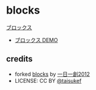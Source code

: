 # blocks

[ブロックス](https://code4fukui.github.io/blocks/)

- [ブロックス DEMO](https://code4fukui.github.io/blocks/#140,288,1,0|520,408,1,0|500,312,1,1|360,384,1,2|480,216,1,2|500,288,1,2|120,408,1,3|180,408,1,3|280,408,1,3|560,312,1,4|480,216,1,4|460,312,1,4|580,384,1,4|320,384,1,5|240,312,1,5|100,336,1,7|520,384,2,0|80,240,2,0|520,336,2,0|580,408,2,1|460,408,2,1|500,384,2,2|120,312,2,3|520,360,2,4|260,360,2,4|420,336,2,5|80,288,2,7|380,312,3,1|420,72,1,0|100,96,1,4|100,144,1,3|100,168,1,1|80,408,2,3|100,192,1,1|80,312,2,6|200,288,2,3|100,216,1,4|180,192,1,5|180,168,1,1|180,144,1,8|200,24,2,7|180,96,1,2|300,48,2,2|240,168,1,0|240,192,1,1|320,168,1,1|320,192,1,8|280,192,1,0|320,216,1,5|260,240,2,2|320,240,1,2|300,144,4,0|400,192,1,6|460,240,2,6|480,192,1,3|480,168,1,7|400,24,1,3|540,216,1,3|540,240,1,2|600,288,1,7|640,288,1,0|700,336,1,1|660,384,1,2|400,432,1,1|300,288,1,3|640,336,1,2|700,288,1,2|600,48,1,3|660,72,1,5|480,24,1,6|480,96,1,1|480,144,1,0|560,144,2,5|620,144,1,0|620,168,1,5|540,168,1,6|600,192,2,1|540,192,1,0)

## credits

- forked [blocks](https://fukuno.jig.jp/2012/blocks) by [一日一創2012](https://fukuno.jig.jp/2012/)
- LICENSE: CC BY [@taisukef](https://fukuno.jig.jp/)
